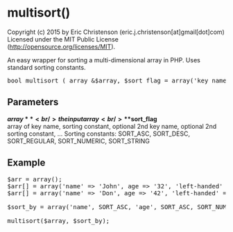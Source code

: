 # multisort()

Copyright (c) 2015 by Eric Christenson (eric.j.christenson[at]gmail[dot]com)<br />
Licensed under the MIT Public License (http://opensource.org/licenses/MIT).

An easy wrapper for sorting a multi-dimensional array in PHP. Uses standard sorting constants.

<pre>
bool multisort ( array &$array, $sort_flag = array('key_name', int $sort_type = SORT_REGULAR [, 'key_name2, int $sort_type, ...] ] )
</pre>

## Parameters
**$array** <br /> 
    the input array <br /> 
**$sort_flag** <br /> 
    array of key name, sorting constant, optional 2nd key name, optional 2nd sorting constant, ...
    Sorting constants: SORT_ASC, SORT_DESC, SORT_REGULAR, SORT_NUMERIC, SORT_STRING

## Example
<pre>
$arr = array();
$arr[] = array('name' => 'John', age => '32', 'left-handed' => '0');
$arr[] = array('name' => 'Don', age => '42', 'left-handed' => '1');

$sort_by = array('name', SORT_ASC, 'age', SORT_ASC, SORT_NUMERIC);

multisort($array, $sort_by);
<pre>
